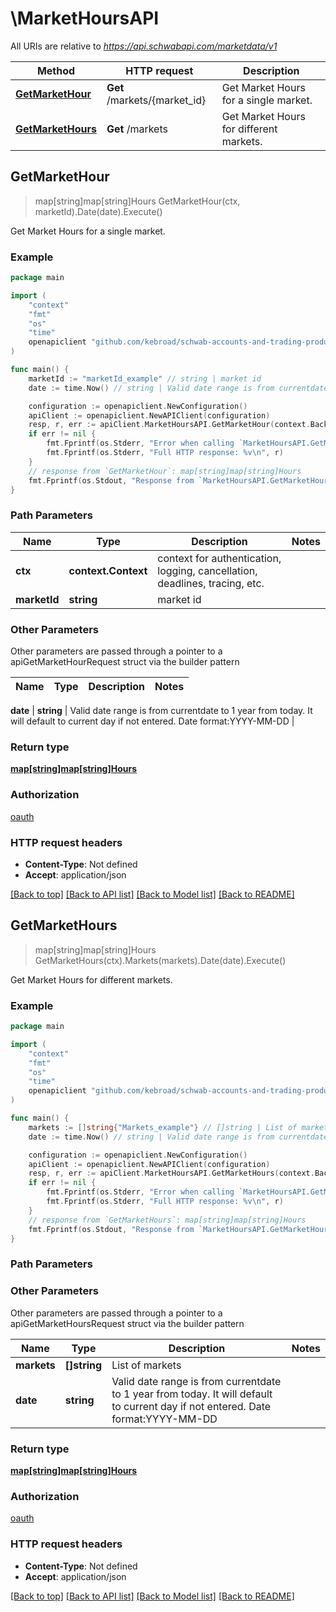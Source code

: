 # \MarketHoursAPI

All URIs are relative to *https://api.schwabapi.com/marketdata/v1*

Method | HTTP request | Description
------------- | ------------- | -------------
[**GetMarketHour**](MarketHoursAPI.md#GetMarketHour) | **Get** /markets/{market_id} | Get Market Hours for a single market.
[**GetMarketHours**](MarketHoursAPI.md#GetMarketHours) | **Get** /markets | Get Market Hours for different markets.



## GetMarketHour

> map[string]map[string]Hours GetMarketHour(ctx, marketId).Date(date).Execute()

Get Market Hours for a single market.



### Example

```go
package main

import (
	"context"
	"fmt"
	"os"
    "time"
	openapiclient "github.com/kebroad/schwab-accounts-and-trading-production-go"
)

func main() {
	marketId := "marketId_example" // string | market id
	date := time.Now() // string | Valid date range is from currentdate to 1 year from today. It will default to current day if not entered. Date format:YYYY-MM-DD (optional)

	configuration := openapiclient.NewConfiguration()
	apiClient := openapiclient.NewAPIClient(configuration)
	resp, r, err := apiClient.MarketHoursAPI.GetMarketHour(context.Background(), marketId).Date(date).Execute()
	if err != nil {
		fmt.Fprintf(os.Stderr, "Error when calling `MarketHoursAPI.GetMarketHour``: %v\n", err)
		fmt.Fprintf(os.Stderr, "Full HTTP response: %v\n", r)
	}
	// response from `GetMarketHour`: map[string]map[string]Hours
	fmt.Fprintf(os.Stdout, "Response from `MarketHoursAPI.GetMarketHour`: %v\n", resp)
}
```

### Path Parameters


Name | Type | Description  | Notes
------------- | ------------- | ------------- | -------------
**ctx** | **context.Context** | context for authentication, logging, cancellation, deadlines, tracing, etc.
**marketId** | **string** | market id | 

### Other Parameters

Other parameters are passed through a pointer to a apiGetMarketHourRequest struct via the builder pattern


Name | Type | Description  | Notes
------------- | ------------- | ------------- | -------------

 **date** | **string** | Valid date range is from currentdate to 1 year from today. It will default to current day if not entered. Date format:YYYY-MM-DD | 

### Return type

[**map[string]map[string]Hours**](map.md)

### Authorization

[oauth](../README.md#oauth)

### HTTP request headers

- **Content-Type**: Not defined
- **Accept**: application/json

[[Back to top]](#) [[Back to API list]](../README.md#documentation-for-api-endpoints)
[[Back to Model list]](../README.md#documentation-for-models)
[[Back to README]](../README.md)


## GetMarketHours

> map[string]map[string]Hours GetMarketHours(ctx).Markets(markets).Date(date).Execute()

Get Market Hours for different markets.



### Example

```go
package main

import (
	"context"
	"fmt"
	"os"
    "time"
	openapiclient "github.com/kebroad/schwab-accounts-and-trading-production-go"
)

func main() {
	markets := []string{"Markets_example"} // []string | List of markets
	date := time.Now() // string | Valid date range is from currentdate to 1 year from today. It will default to current day if not entered. Date format:YYYY-MM-DD (optional)

	configuration := openapiclient.NewConfiguration()
	apiClient := openapiclient.NewAPIClient(configuration)
	resp, r, err := apiClient.MarketHoursAPI.GetMarketHours(context.Background()).Markets(markets).Date(date).Execute()
	if err != nil {
		fmt.Fprintf(os.Stderr, "Error when calling `MarketHoursAPI.GetMarketHours``: %v\n", err)
		fmt.Fprintf(os.Stderr, "Full HTTP response: %v\n", r)
	}
	// response from `GetMarketHours`: map[string]map[string]Hours
	fmt.Fprintf(os.Stdout, "Response from `MarketHoursAPI.GetMarketHours`: %v\n", resp)
}
```

### Path Parameters



### Other Parameters

Other parameters are passed through a pointer to a apiGetMarketHoursRequest struct via the builder pattern


Name | Type | Description  | Notes
------------- | ------------- | ------------- | -------------
 **markets** | **[]string** | List of markets | 
 **date** | **string** | Valid date range is from currentdate to 1 year from today. It will default to current day if not entered. Date format:YYYY-MM-DD | 

### Return type

[**map[string]map[string]Hours**](map.md)

### Authorization

[oauth](../README.md#oauth)

### HTTP request headers

- **Content-Type**: Not defined
- **Accept**: application/json

[[Back to top]](#) [[Back to API list]](../README.md#documentation-for-api-endpoints)
[[Back to Model list]](../README.md#documentation-for-models)
[[Back to README]](../README.md)

